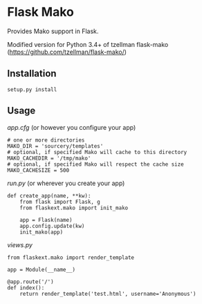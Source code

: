 Flask Mako
==========

Provides Mako support in Flask. 

Modified version for Python 3.4+ of tzellman flask-mako (https://github.com/tzellman/flask-mako/)

Installation
------------
    setup.py install
    
    

Usage
-----

*app.cfg* (or however you configure your app)

    # one or more directories
    MAKO_DIR = 'sourcery/templates'
    # optional, if specified Mako will cache to this directory
    MAKO_CACHEDIR = '/tmp/mako'
    # optional, if specified Mako will respect the cache size
    MAKO_CACHESIZE = 500


*run.py* (or wherever you create your app)
    
    def create_app(name, **kw):
        from flask import Flask, g
        from flaskext.mako import init_mako
        
        app = Flask(name)
        app.config.update(kw)
        init_mako(app)

*views.py*

    from flaskext.mako import render_template
    
    app = Module(__name__)

    @app.route('/')
    def index():
        return render_template('test.html', username='Anonymous')

        